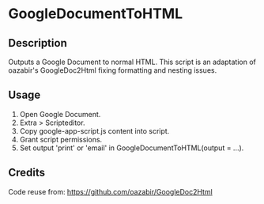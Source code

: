 # GoogleDocumentToHTML
  
## Description
Outputs a Google Document to normal HTML.
This script is an adaptation of oazabir's GoogleDoc2Html fixing formatting and nesting issues.
  
## Usage
1. Open Google Document.  
2. Extra > Scripteditor. 
3. Copy google-app-script.js content into script. 
4. Grant script permissions. 
5. Set output 'print' or 'email' in GoogleDocumentToHTML(output = ...). 
  
## Credits
Code reuse from: https://github.com/oazabir/GoogleDoc2Html  
